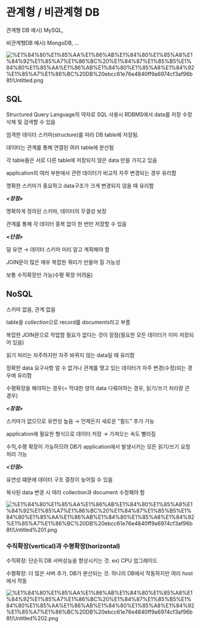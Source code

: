 # 관계형 / 비관계형 DB

관계형 DB 예시) MySQL, 

비관계형DB 예시) MongoDB, ...

![%E1%84%80%E1%85%AA%E1%86%AB%E1%84%80%E1%85%A8%E1%84%92%E1%85%A7%E1%86%BC%20%E1%84%87%E1%85%B5%E1%84%80%E1%85%AA%E1%86%AB%E1%84%80%E1%85%A8%E1%84%92%E1%85%A7%E1%86%BC%20DB%20ebcc61e76e4840ff9a6974cf3af96b8f/Untitled.png](%E1%84%80%E1%85%AA%E1%86%AB%E1%84%80%E1%85%A8%E1%84%92%E1%85%A7%E1%86%BC%20%E1%84%87%E1%85%B5%E1%84%80%E1%85%AA%E1%86%AB%E1%84%80%E1%85%A8%E1%84%92%E1%85%A7%E1%86%BC%20DB%20ebcc61e76e4840ff9a6974cf3af96b8f/Untitled.png)

## SQL

Structured Query Language의 약자로 SQL 사용시 RDBMS에서 data를 저장 수정 삭제 및 검색할 수 있음

엄격한 데이터 스키마(structure)를 따라 DB table에 저장됨.

데이터는 관계를 통해 연결된 여러 table에 분산됨

각 table들은 서로 다른 table에 저장되지 않은 data 만을 가지고 있음

application의 여러 부분에서 관련 데이터가 비교적 자주 변경되는 경우 유리함

명확한 스키마가 중요하고 data구조가 크게 변경되지 않을 때 유리함

***<장점>***

명확하게 정의된 스키마, 데이터의 무결성 보장

관계를 통해 각 데이터 중복 없이 한 번만 저장할 수 있음

***<단점>***

덜 유연 → 데이터 스키마 미리 알고 계획해야 함

JOIN문이 많은 매우 복잡한 쿼리가 만들어 질 가능성

보통 수직확장만 가능(수평 확장 어려움)

## NoSQL

스키마 없음, 관계 없음

table을 *collection*으로 record를 *documents*라고 부름

복잡한 JOIN문으로 작업할 필요가 없다는 것이 장점(필요한 모든 데이터가 이미 저장되어 있음)

읽기 처리는 자주하지만 자주 바뀌지 않는 data일 때 유리함

정확한 data 요구사항 알 수 없거나 관계를 맺고 있는 데이터가 자주 변경(수정)되는 경우에 유리함

수평확장을 해야하는 경우(= 막대한 양의 data 다뤄야하는 경우, 읽기/쓰기 처리량 큰 경우)

***<장점>***

스키마가 없으므로 유연성 높음 → 언제든지 새로운 "필드" 추가 가능

application에 필요한 형식으로 데이터 저장 → 가져오는 속도 빨라짐

수직,수평 확장이 가능하므려 DB가 application에서 발생시키는 모든 읽기/쓰기 요청 처리 가능

***<단점>***

유연성 떄문에 데이터 구조 결정이 늦어질 수 있음

복사된 data 변경 시 여러 collection과 document 수정해야 함

![%E1%84%80%E1%85%AA%E1%86%AB%E1%84%80%E1%85%A8%E1%84%92%E1%85%A7%E1%86%BC%20%E1%84%87%E1%85%B5%E1%84%80%E1%85%AA%E1%86%AB%E1%84%80%E1%85%A8%E1%84%92%E1%85%A7%E1%86%BC%20DB%20ebcc61e76e4840ff9a6974cf3af96b8f/Untitled%201.png](%E1%84%80%E1%85%AA%E1%86%AB%E1%84%80%E1%85%A8%E1%84%92%E1%85%A7%E1%86%BC%20%E1%84%87%E1%85%B5%E1%84%80%E1%85%AA%E1%86%AB%E1%84%80%E1%85%A8%E1%84%92%E1%85%A7%E1%86%BC%20DB%20ebcc61e76e4840ff9a6974cf3af96b8f/Untitled%201.png)

### 수직확장(vertical)과 수평확장(horizontal)

수직확장: 단순히 DB 서버성능을 향상시키는 것. ex) CPU 업그레이드

수평확장: 더 많은 서버 추가, DB가 분산되는 것. 하나의 DB에서 작동하지만 여러 host에서 작동

![%E1%84%80%E1%85%AA%E1%86%AB%E1%84%80%E1%85%A8%E1%84%92%E1%85%A7%E1%86%BC%20%E1%84%87%E1%85%B5%E1%84%80%E1%85%AA%E1%86%AB%E1%84%80%E1%85%A8%E1%84%92%E1%85%A7%E1%86%BC%20DB%20ebcc61e76e4840ff9a6974cf3af96b8f/Untitled%202.png](%E1%84%80%E1%85%AA%E1%86%AB%E1%84%80%E1%85%A8%E1%84%92%E1%85%A7%E1%86%BC%20%E1%84%87%E1%85%B5%E1%84%80%E1%85%AA%E1%86%AB%E1%84%80%E1%85%A8%E1%84%92%E1%85%A7%E1%86%BC%20DB%20ebcc61e76e4840ff9a6974cf3af96b8f/Untitled%202.png)